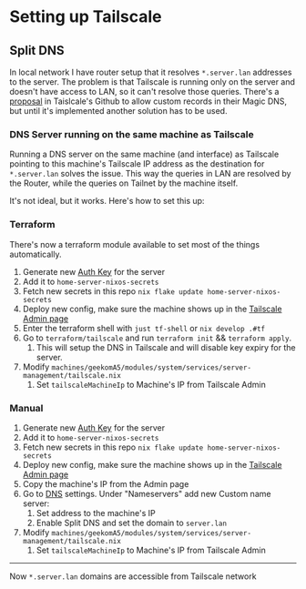 # Setting up Tailscale

## Split DNS

In local network I have router setup that it resolves `*.server.lan` addresses to the server. The problem is that Tailscale is running only on the server and doesn't have access to LAN, so it can't resolve those queries. There's a [proposal](https://github.com/tailscale/tailscale/issues/1543) in Taislcale's Github to allow custom records in their Magic DNS, but until it's implemented another solution has to be used.

### DNS Server running on the same machine as Tailscale

Running a DNS server on the same machine (and interface) as Tailscale pointing to this machine's Tailscale IP address as the destination for `*.server.lan` solves the issue. This way the queries in LAN are resolved by the Router, while the queries on Tailnet by the machine itself.

It's not ideal, but it works. Here's how to set this up:

### Terraform

There's now a terraform module available to set most of the things automatically.

1. Generate new [Auth Key](https://tailscale.com/kb/1085/auth-keys) for the server
2. Add it to `home-server-nixos-secrets`
3. Fetch new secrets in this repo `nix flake update home-server-nixos-secrets`
4. Deploy new config, make sure the machine shows up in the [Tailscale Admin page](https://login.tailscale.com/admin/machines)
5. Enter the terraform shell with `just tf-shell` or `nix develop .#tf`
6. Go to `terraform/tailscale` and run `terraform init` && `terraform apply`.
   1. This will setup the DNS in Tailscale and will disable key expiry for the server.
7. Modify `machines/geekomA5/modules/system/services/server-management/tailscale.nix`
   1. Set `tailscaleMachineIp` to Machine's IP from Tailscale Admin

### Manual

1. Generate new [Auth Key](https://tailscale.com/kb/1085/auth-keys) for the server
2. Add it to `home-server-nixos-secrets`
3. Fetch new secrets in this repo `nix flake update home-server-nixos-secrets`
4. Deploy new config, make sure the machine shows up in the [Tailscale Admin page](https://login.tailscale.com/admin/machines)
5. Copy the machine's IP from the Admin page
6. Go to [DNS](https://login.tailscale.com/admin/dns) settings. Under "Nameservers" add new Custom name server:
   1. Set address to the machine's IP
   2. Enable Split DNS and set the domain to `server.lan`
7. Modify `machines/geekomA5/modules/system/services/server-management/tailscale.nix`
   1. Set `tailscaleMachineIp` to Machine's IP from Tailscale Admin

---

Now `*.server.lan` domains are accessible from Tailscale network
